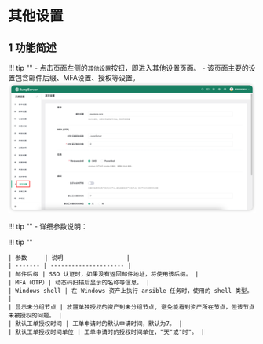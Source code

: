 # 其他设置
## 1 功能简述
!!! tip ""
    - 点击页面左侧的`其他设置`按钮，即进入其他设置页面。
    - 该页面主要的设置包含邮件后缀、MFA设置、授权等设置。
![other01](../../img/other01.png)

!!! tip ""
    - 详细参数说明：

!!! tip ""

    | 参数     | 说明                  |
    | ------- | --------------------- |
    | 邮件后缀 | SSO 认证时，如果没有返回邮件地址，将使用该后缀。 |
    | MFA（OTP）| 动态码扫描后显示的名称等信息。 |
    | Windows shell | 在 Windows 资产上执行 ansible 任务时，使用的 shell 类型。 |
    | 显示未分组节点 | 放置单独授权的资产到未分组节点, 避免能看到资产所在节点，但该节点未被授权的问题。 |
    | 默认工单授权时间 | 工单申请时的默认申请时间，默认为7。 |
    | 默认工单授权时间单位 | 工单申请时的授权时间单位，"天"或"时"。 |